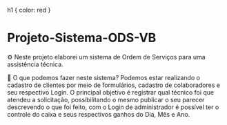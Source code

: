 h1 {
color: red
       }
<h1> Projeto-Sistema-ODS-VB </h1>

⚙ Neste projeto elaborei um sistema de Ordem de Serviços para uma assistência técnica.

🚀 O que podemos fazer neste sistema? Podemos estar realizando o cadastro de clientes por meio de formulários, cadastro de colaboradores e seu respectivo Login. 
O principal objetivo é registrar qual técnico foi que atendeu a solicitação, possibilitando o mesmo publicar o seu parecer descrevendo o que foi feito, com o Login de administrador é possível ter o controle do caixa e seus respectivos ganhos do Dia, Mês e Ano.   
